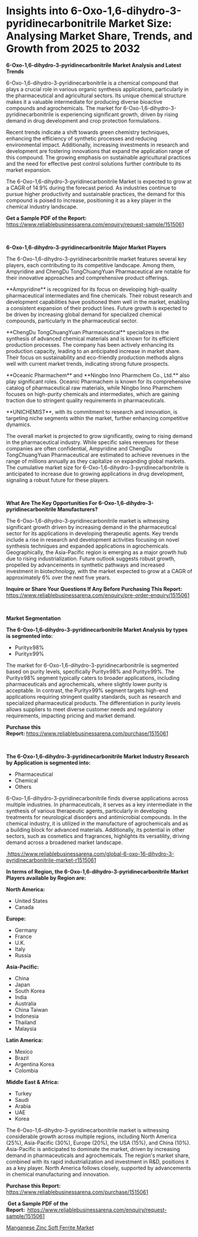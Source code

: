 <p><h1>Insights into 6-Oxo-1,6-dihydro-3-pyridinecarbonitrile Market Size: Analysing Market Share, Trends, and Growth from 2025 to 2032</h1></p><p><strong>6-Oxo-1,6-dihydro-3-pyridinecarbonitrile Market Analysis and Latest Trends</strong></p>
<p><p>6-Oxo-1,6-dihydro-3-pyridinecarbonitrile is a chemical compound that plays a crucial role in various organic synthesis applications, particularly in the pharmaceutical and agricultural sectors. Its unique chemical structure makes it a valuable intermediate for producing diverse bioactive compounds and agrochemicals. The market for 6-Oxo-1,6-dihydro-3-pyridinecarbonitrile is experiencing significant growth, driven by rising demand in drug development and crop protection formulations.</p><p>Recent trends indicate a shift towards green chemistry techniques, enhancing the efficiency of synthetic processes and reducing environmental impact. Additionally, increasing investments in research and development are fostering innovations that expand the application range of this compound. The growing emphasis on sustainable agricultural practices and the need for effective pest control solutions further contribute to its market expansion.</p><p>The 6-Oxo-1,6-dihydro-3-pyridinecarbonitrile Market is expected to grow at a CAGR of 14.9% during the forecast period. As industries continue to pursue higher productivity and sustainable practices, the demand for this compound is poised to increase, positioning it as a key player in the chemical industry landscape.</p></p>
<p><strong>Get a Sample PDF of the Report:&nbsp;</strong> <a href="https://www.reliablebusinessarena.com/enquiry/request-sample/1515061?utm_campaign=3014&utm_medium=2&utm_source=Github&utm_content=ia&utm_term=04042025&utm_id=6-oxo-16-dihydro-3-pyridinecarbonitrile">https://www.reliablebusinessarena.com/enquiry/request-sample/1515061</a></p>
<p>&nbsp;</p>
<p><strong>6-Oxo-1,6-dihydro-3-pyridinecarbonitrile Major Market Players</strong></p>
<p><p>The 6-Oxo-1,6-dihydro-3-pyridinecarbonitrile market features several key players, each contributing to its competitive landscape. Among them, Ampyridine and ChengDu TongChuangYuan Pharmaceutical are notable for their innovative approaches and comprehensive product offerings.</p><p>**Ampyridine** is recognized for its focus on developing high-quality pharmaceutical intermediates and fine chemicals. Their robust research and development capabilities have positioned them well in the market, enabling a consistent expansion of their product lines. Future growth is expected to be driven by increasing global demand for specialized chemical compounds, particularly in the pharmaceutical sector.</p><p>**ChengDu TongChuangYuan Pharmaceutical** specializes in the synthesis of advanced chemical materials and is known for its efficient production processes. The company has been actively enhancing its production capacity, leading to an anticipated increase in market share. Their focus on sustainability and eco-friendly production methods aligns well with current market trends, indicating strong future prospects.</p><p>**Oceanic Pharmachem** and **Ningbo Inno Pharmchem Co., Ltd.** also play significant roles. Oceanic Pharmachem is known for its comprehensive catalog of pharmaceutical raw materials, while Ningbo Inno Pharmchem focuses on high-purity chemicals and intermediates, which are gaining traction due to stringent quality requirements in pharmaceuticals.</p><p>**UNICHEMIST**, with its commitment to research and innovation, is targeting niche segments within the market, further enhancing competitive dynamics.</p><p>The overall market is projected to grow significantly, owing to rising demand in the pharmaceutical industry. While specific sales revenues for these companies are often confidential, Ampyridine and ChengDu TongChuangYuan Pharmaceutical are estimated to achieve revenues in the range of millions annually as they capitalize on expanding global markets. The cumulative market size for 6-Oxo-1,6-dihydro-3-pyridinecarbonitrile is anticipated to increase due to growing applications in drug development, signaling a robust future for these players.</p></p>
<p>&nbsp;</p>
<p><strong>What Are The Key Opportunities For 6-Oxo-1,6-dihydro-3-pyridinecarbonitrile Manufacturers?</strong></p>
<p><p>The 6-Oxo-1,6-dihydro-3-pyridinecarbonitrile market is witnessing significant growth driven by increasing demand in the pharmaceutical sector for its applications in developing therapeutic agents. Key trends include a rise in research and development activities focusing on novel synthesis techniques and expanded applications in agrochemicals. Geographically, the Asia-Pacific region is emerging as a major growth hub due to rising industrialization. Future outlook suggests robust growth, propelled by advancements in synthetic pathways and increased investment in biotechnology, with the market expected to grow at a CAGR of approximately 6% over the next five years.</p></p>
<p><strong>Inquire or Share Your Questions If Any Before Purchasing This Report:</strong> <a href="https://www.reliablebusinessarena.com/enquiry/pre-order-enquiry/1515061?utm_campaign=3014&utm_medium=2&utm_source=Github&utm_content=ia&utm_term=04042025&utm_id=6-oxo-16-dihydro-3-pyridinecarbonitrile">https://www.reliablebusinessarena.com/enquiry/pre-order-enquiry/1515061</a></p>
<p>&nbsp;</p>
<p><strong>Market Segmentation</strong></p>
<p><strong>The 6-Oxo-1,6-dihydro-3-pyridinecarbonitrile Market Analysis by types is segmented into:</strong></p>
<p><ul><li>Purity≥98%</li><li>Purity≥99%</li></ul></p>
<p><p>The market for 6-Oxo-1,6-dihydro-3-pyridinecarbonitrile is segmented based on purity levels, specifically Purity≥98% and Purity≥99%. The Purity≥98% segment typically caters to broader applications, including pharmaceuticals and agrochemicals, where slightly lower purity is acceptable. In contrast, the Purity≥99% segment targets high-end applications requiring stringent quality standards, such as research and specialized pharmaceutical products. The differentiation in purity levels allows suppliers to meet diverse customer needs and regulatory requirements, impacting pricing and market demand.</p></p>
<p><strong>Purchase this Report:&nbsp;</strong><a href="https://www.reliablebusinessarena.com/purchase/1515061?utm_campaign=3014&utm_medium=2&utm_source=Github&utm_content=ia&utm_term=04042025&utm_id=6-oxo-16-dihydro-3-pyridinecarbonitrile">https://www.reliablebusinessarena.com/purchase/1515061</a></p>
<p>&nbsp;</p>
<p><strong>The 6-Oxo-1,6-dihydro-3-pyridinecarbonitrile Market Industry Research by Application is segmented into:</strong></p>
<p><ul><li>Pharmaceutical</li><li>Chemical</li><li>Others</li></ul></p>
<p><p>6-Oxo-1,6-dihydro-3-pyridinecarbonitrile finds diverse applications across multiple industries. In pharmaceuticals, it serves as a key intermediate in the synthesis of various therapeutic agents, particularly in developing treatments for neurological disorders and antimicrobial compounds. In the chemical industry, it is utilized in the manufacture of agrochemicals and as a building block for advanced materials. Additionally, its potential in other sectors, such as cosmetics and fragrances, highlights its versatility, driving demand across a broadened market landscape.</p></p>
<p><a href="https://www.reliablebusinessarena.com/global-6-oxo-16-dihydro-3-pyridinecarbonitrile-market-r1515061?utm_campaign=3014&utm_medium=2&utm_source=Github&utm_content=ia&utm_term=04042025&utm_id=6-oxo-16-dihydro-3-pyridinecarbonitrile">&nbsp;https://www.reliablebusinessarena.com/global-6-oxo-16-dihydro-3-pyridinecarbonitrile-market-r1515061</a></p>
<p><strong>In terms of Region, the 6-Oxo-1,6-dihydro-3-pyridinecarbonitrile Market Players available by Region are:</strong></p>
<p>
    <p> <strong> North America: </strong>
        <ul>
            <li>United States</li>
            <li>Canada</li>
        </ul>
        </p> 
    <p> <strong> Europe: </strong>
        <ul>
            <li>Germany</li>
            <li>France</li>
            <li>U.K.</li>
            <li>Italy</li>
            <li>Russia</li>
        </ul>
        </p> 
    <p> <strong> Asia-Pacific: </strong>
        <ul>
            <li>China</li>
            <li>Japan</li>
            <li>South Korea</li>
            <li>India</li>
            <li>Australia</li>
            <li>China Taiwan</li>
            <li>Indonesia</li>
            <li>Thailand</li>
            <li>Malaysia</li>
        </ul>
        </p> 
    <p> <strong> Latin America: </strong>
        <ul>
            <li>Mexico</li>
            <li>Brazil</li>
            <li>Argentina Korea</li>
            <li>Colombia</li>
        </ul>
        </p> 
    <p> <strong> Middle East & Africa: </strong>
        <ul>
            <li>Turkey</li>
            <li>Saudi</li>
            <li>Arabia</li>
            <li>UAE</li>
            <li>Korea</li>
        </ul>
    </p>
    </p>
<p><p>The 6-Oxo-1,6-dihydro-3-pyridinecarbonitrile market is witnessing considerable growth across multiple regions, including North America (25%), Asia-Pacific (30%), Europe (20%), the USA (15%), and China (10%). Asia-Pacific is anticipated to dominate the market, driven by increasing demand in pharmaceuticals and agrochemicals. The region's market share, combined with its rapid industrialization and investment in R&D, positions it as a key player. North America follows closely, supported by advancements in chemical manufacturing and innovation.</p></p>
<p><strong>Purchase this Report: </strong><a href="https://www.reliablebusinessarena.com/purchase/1515061?utm_campaign=3014&utm_medium=2&utm_source=Github&utm_content=ia&utm_term=04042025&utm_id=6-oxo-16-dihydro-3-pyridinecarbonitrile">https://www.reliablebusinessarena.com/purchase/1515061</a></p>
<p>&nbsp;<strong>Get a Sample PDF of the Report:&nbsp;&nbsp;</strong><a href="https://www.reliablebusinessarena.com/enquiry/request-sample/1515061?utm_campaign=3014&utm_medium=2&utm_source=Github&utm_content=ia&utm_term=04042025&utm_id=6-oxo-16-dihydro-3-pyridinecarbonitrile">https://www.reliablebusinessarena.com/enquiry/request-sample/1515061</a></p>
<p><strong></strong></p>
<p><p><a href="https://github.com/ternainglin/Market-Research-Report-List-1/blob/main/manganese-zinc-soft-ferrite-market.md?utm_campaign=3014&utm_medium=2&utm_source=Github&utm_content=ia&utm_term=04042025&utm_id=6-oxo-16-dihydro-3-pyridinecarbonitrile">Manganese Zinc Soft Ferrite Market</a></p></p>